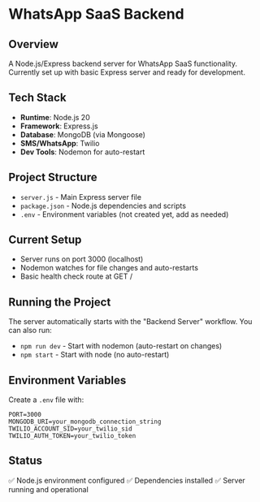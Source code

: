 # WhatsApp SaaS Backend

## Overview
A Node.js/Express backend server for WhatsApp SaaS functionality. Currently set up with basic Express server and ready for development.

## Tech Stack
- **Runtime**: Node.js 20
- **Framework**: Express.js
- **Database**: MongoDB (via Mongoose)
- **SMS/WhatsApp**: Twilio
- **Dev Tools**: Nodemon for auto-restart

## Project Structure
- `server.js` - Main Express server file
- `package.json` - Node.js dependencies and scripts
- `.env` - Environment variables (not created yet, add as needed)

## Current Setup
- Server runs on port 3000 (localhost)
- Nodemon watches for file changes and auto-restarts
- Basic health check route at GET /

## Running the Project
The server automatically starts with the "Backend Server" workflow. You can also run:
- `npm run dev` - Start with nodemon (auto-restart on changes)
- `npm start` - Start with node (no auto-restart)

## Environment Variables
Create a `.env` file with:
```
PORT=3000
MONGODB_URI=your_mongodb_connection_string
TWILIO_ACCOUNT_SID=your_twilio_sid
TWILIO_AUTH_TOKEN=your_twilio_token
```

## Status
✅ Node.js environment configured
✅ Dependencies installed
✅ Server running and operational
